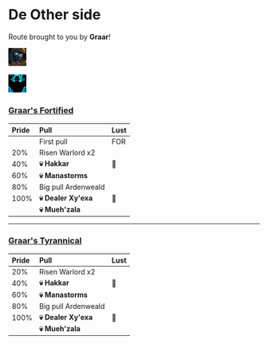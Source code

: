 # De Other side

Route brought to you by **Graar**!

![Tyrannical](../__media/tyrannical.png)


![Fortified](../__media/fortified.png) 

### [Graar's Fortified](https://raw.githubusercontent.com/holicron/Routes/main/De%20Other%20Side/Graar's_Fortified.txt)

| Pride | Pull | Lust |
| :-- | :-- | :-- |
| | First pull | FOR |
| 20% | Risen Warlord x2 | |
| 40%  | **💀 Hakkar** | 💢 |
| 60%  | **💀 Manastorms** | |
| 80%  | Big pull Ardenweald ||
| 100% | **💀 Dealer Xy'exa** | 💢 |
|  | **💀 Mueh'zala** |  |

---


### [Graar's Tyrannical](https://raw.githubusercontent.com/holicron/Routes/main/De%20Other%20Side/Graar's_Tyrannical.txt)

| Pride | Pull | Lust |
| :-- | :-- | :-- |
| 20% | Risen Warlord x2 | |
| 40%  | **💀 Hakkar** | 💢 |
| 60%  | **💀 Manastorms** | |
| 80%  | Big pull Ardenweald ||
| 100% | **💀 Dealer Xy'exa** | 💢 |
|  | **💀 Mueh'zala** |  |

